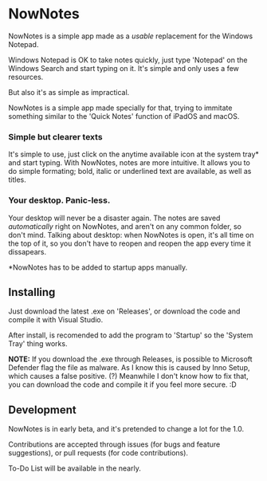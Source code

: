 # NowNotes

NowNotes is a simple app made as a *usable* replacement for the Windows Notepad.

Windows Notepad is OK to take notes quickly, just type 'Notepad' on the Windows Search and start typing on it. It's simple and only uses a few resources.

But also it's as simple as impractical.

NowNotes is a simple app made specially for that, trying to immitate something similar to the 'Quick Notes' function of iPadOS and macOS.

### Simple but clearer texts

It's simple to use, just click on the anytime available icon at the system tray* and start typing. With NowNotes, notes are more intuitive. It allows you to do simple formating; bold, italic or underlined text are available, as well as titles.

### Your desktop. Panic-less.

Your desktop will never be a disaster again. The notes are saved *automatically* right on NowNotes, and aren't on any common folder, so don't mind. Talking about desktop: when NowNotes is open, it's all time on the top of it, so you don't have to reopen and reopen the app every time it dissapears.

*NowNotes has to be added to startup apps manually.

## Installing

Just download the latest .exe on 'Releases', or download the code and compile it with Visual Studio.

After install, is recomended to add the program to 'Startup' so the 'System Tray' thing works.

**NOTE:** If you download the .exe through Releases, is possible to Microsoft Defender flag the file as malware. As I know this is caused by Inno Setup, which causes a false positive. (?) Meanwhile I don't know how to fix that, you can download the code and compile it if you feel more secure. :D

## Development

NowNotes is in early beta, and it's pretended to change a lot for the 1.0. 

Contributions are accepted through issues (for bugs and feature suggestions), or pull requests (for code contributions).

To-Do List will be available in the nearly.
